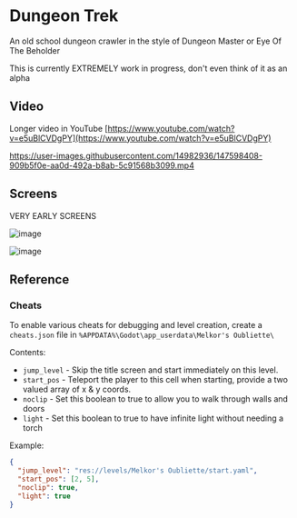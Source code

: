 # Dungeon Trek

An old school dungeon crawler in the style of Dungeon Master or Eye Of The Beholder

This is currently EXTREMELY work in progress, don't even think of it as an alpha

## Video

Longer video in YouTube
[https://www.youtube.com/watch?v=e5uBlCVDgPY](https://www.youtube.com/watch?v=e5uBlCVDgPY)

https://user-images.githubusercontent.com/14982936/147598408-909b5f0e-aa0d-492a-b8ab-5c91568b3099.mp4

## Screens

VERY EARLY SCREENS

![image](https://user-images.githubusercontent.com/14982936/147598096-e492f668-24d8-4b44-9125-ef043e396326.png)

![image](https://user-images.githubusercontent.com/14982936/147598144-d50362ab-1faf-4f31-ab70-681314e3821d.png)

## Reference

### Cheats

To enable various cheats for debugging and level creation, create a `cheats.json` file in `%APPDATA%\Godot\app_userdata\Melkor's Oubliette\`

Contents:
- `jump_level` - Skip the title screen and start immediately on this level.
- `start_pos` - Teleport the player to this cell when starting, provide a two valued array of x & y coords.
- `noclip` - Set this boolean to true to allow you to walk through walls and doors
- `light` - Set this boolean to true to have infinite light without needing a torch

Example:

```json
{
  "jump_level": "res://levels/Melkor's Oubliette/start.yaml",
  "start_pos": [2, 5],
  "noclip": true,
  "light": true
}
